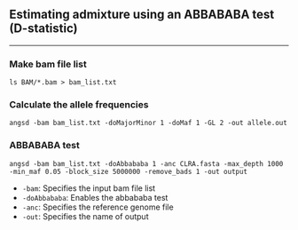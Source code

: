 ## Estimating admixture using an ABBABABA test (D-statistic) 

--- 

### Make bam file list
```
ls BAM/*.bam > bam_list.txt
```
### Calculate the allele frequencies
```
angsd -bam bam_list.txt -doMajorMinor 1 -doMaf 1 -GL 2 -out allele.out
```
### ABBABABA test
```
angsd -bam bam_list.txt -doAbbababa 1 -anc CLRA.fasta -max_depth 1000 -min_maf 0.05 -block_size 5000000 -remove_bads 1 -out output
```
- `-bam`: Specifies the input bam file list
- `-doAbbababa`: Enables the abbababa test
- `-anc`: Specifies the reference genome file
- `-out`: Specifies the name of output 

